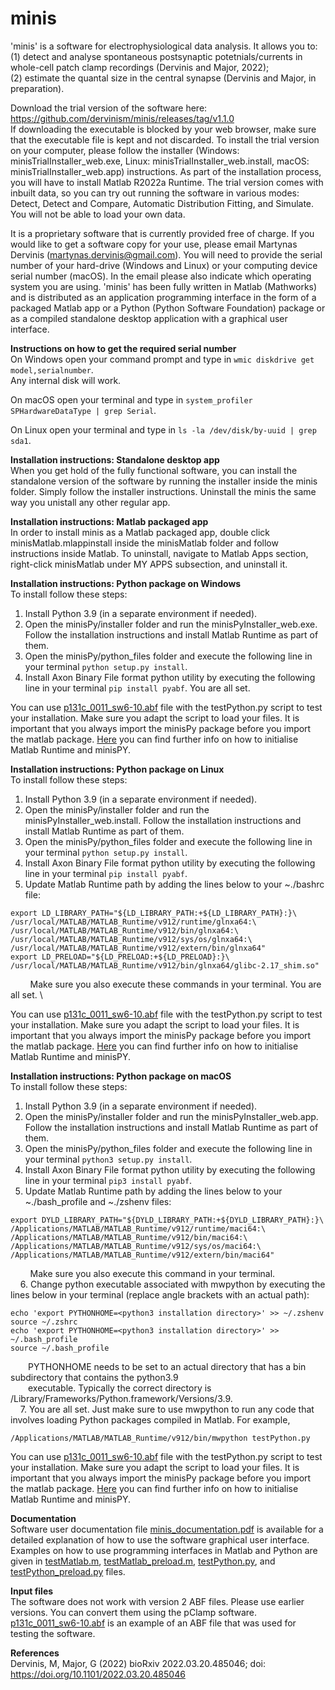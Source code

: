 # minis

'minis' is a software for electrophysiological data analysis.
It allows you to:\
(1) detect and analyse spontaneous postsynaptic potetnials/currents in whole-cell patch clamp recordings (Dervinis and Major, 2022);\
(2) estimate the quantal size in the central synapse (Dervinis and Major, in preparation).

Download the trial version of the software here: https://github.com/dervinism/minis/releases/tag/v1.1.0  \
If downloading the executable is blocked by your web browser, make sure that the executable file is kept and not discarded. To install the trial version on your computer, please follow the installer (Windows: minisTrialInstaller_web.exe, Linux: minisTrialInstaller_web.install, macOS: minisTrialInstaller_web.app) instructions. As part of the installation process, you will have to install Matlab R2022a Runtime. The trial version comes with inbuilt data, so you can try out running the software in various modes: Detect, Detect and Compare, Automatic Distribution Fitting, and Simulate. You will not be able to load your own data.

It is a proprietary software that is currently provided free of charge. If you would like to get a software copy for your use, please email Martynas Dervinis (martynas.dervinis@gmail.com). You will need to provide the serial number of your hard-drive (Windows and Linux) or your computing device serial number (macOS). In the email please also indicate which operating system you are using. 'minis' has been fully written in Matlab (Mathworks) and is distributed as an application programming interface in the form of a packaged Matlab app or a Python (Python Software Foundation) package or as a compiled standalone desktop application with a graphical user interface.

**Instructions on how to get the required serial number**\
On Windows open your command prompt and type in ```wmic diskdrive get model,serialnumber```. \
Any internal disk will work.

On macOS open your terminal and type in ```system_profiler SPHardwareDataType | grep Serial```.

On Linux open your terminal and type in ```ls -la /dev/disk/by-uuid | grep sda1```.

**Installation instructions: Standalone desktop app**\
When you get hold of the fully functional software, you can install the standalone version of the software by running the installer inside the minis folder. Simply follow the installer instructions. Uninstall the minis the same way you unistall any other regular app.

**Installation instructions: Matlab packaged app**\
In order to install minis as a Matlab packaged app, double click minisMatlab.mlappinstall inside the minisMatlab folder and follow instructions inside Matlab. To uninstall, navigate to Matlab Apps section, right-click minisMatlab under MY APPS subsection, and uninstall it.

**Installation instructions: Python package on Windows**\
To install follow these steps:
1. Install Python 3.9 (in a separate environment if needed).
2. Open the minisPy/installer folder and run the minisPyInstaller_web.exe. Follow the installation instructions and install Matlab Runtime as part of them.
3. Open the minisPy/python_files folder and execute the following line in your terminal ```python setup.py install```.
4. Install Axon Binary File format python utility by executing the following line in your terminal ```pip install pyabf```. You are all set.

You can use [p131c_0011_sw6-10.abf](https://github.com/dervinism/minis/blob/main/p131c_0011_sw6-10.abf) file with the testPython.py script to test your installation. Make sure you adapt the script to load your files. It is important that you always import the minisPy package before you import the matlab package. [Here](https://uk.mathworks.com/help/compiler_sdk/python/initialize-the-matlab-runtime.html) you can find further info on how to initialise Matlab Runtime and minisPY.

**Installation instructions: Python package on Linux**\
To install follow these steps:
1. Install Python 3.9 (in a separate environment if needed).
2. Open the minisPy/installer folder and run the minisPyInstaller_web.install. Follow the installation instructions and install Matlab Runtime as part of them.
3. Open the minisPy/python_files folder and execute the following line in your terminal ```python setup.py install```.
4. Install Axon Binary File format python utility by executing the following line in your terminal ```pip install pyabf```.
5. Update Matlab Runtime path by adding the lines below to your ~./bashrc file:
```
export LD_LIBRARY_PATH="${LD_LIBRARY_PATH:+${LD_LIBRARY_PATH}:}\
/usr/local/MATLAB/MATLAB_Runtime/v912/runtime/glnxa64:\
/usr/local/MATLAB/MATLAB_Runtime/v912/bin/glnxa64:\
/usr/local/MATLAB/MATLAB_Runtime/v912/sys/os/glnxa64:\
/usr/local/MATLAB/MATLAB_Runtime/v912/extern/bin/glnxa64"
export LD_PRELOAD="${LD_PRELOAD:+${LD_PRELOAD}:}\
/usr/local/MATLAB/MATLAB_Runtime/v912/bin/glnxa64/glibc-2.17_shim.so"
```
&nbsp;&nbsp;&nbsp;&nbsp;&nbsp;&nbsp;&nbsp; Make sure you also execute these commands in your terminal. You are all set. \

You can use [p131c_0011_sw6-10.abf](https://github.com/dervinism/minis/blob/main/p131c_0011_sw6-10.abf) file with the testPython.py script to test your installation. Make sure you adapt the script to load your files. It is important that you always import the minisPy package before you import the matlab package. [Here](https://uk.mathworks.com/help/compiler_sdk/python/initialize-the-matlab-runtime.html) you can find further info on how to initialise Matlab Runtime and minisPY.

**Installation instructions: Python package on macOS**\
To install follow these steps:
1. Install Python 3.9 (in a separate environment if needed).
2. Open the minisPy/installer folder and run the minisPyInstaller_web.app. Follow the installation instructions and install Matlab Runtime as part of them.
3. Open the minisPy/python_files folder and execute the following line in your terminal ```python3 setup.py install```.
4. Install Axon Binary File format python utility by executing the following line in your terminal ```pip3 install pyabf```.
5. Update Matlab Runtime path by adding the lines below to your ~./bash_profile and ~./zshenv files:
```
export DYLD_LIBRARY_PATH="${DYLD_LIBRARY_PATH:+${DYLD_LIBRARY_PATH}:}\
/Applications/MATLAB/MATLAB_Runtime/v912/runtime/maci64:\
/Applications/MATLAB/MATLAB_Runtime/v912/bin/maci64:\
/Applications/MATLAB/MATLAB_Runtime/v912/sys/os/maci64:\
/Applications/MATLAB/MATLAB_Runtime/v912/extern/bin/maci64"
```
&nbsp;&nbsp;&nbsp;&nbsp;&nbsp;&nbsp;&nbsp; Make sure you also execute this command in your terminal. \
&nbsp;&nbsp;&nbsp; 6. Change python executable associated with mwpython by executing the lines below in your terminal (replace angle brackets with an actual path):
```
echo 'export PYTHONHOME=<python3 installation directory>' >> ~/.zshenv
source ~/.zshrc
echo 'export PYTHONHOME=<python3 installation directory>' >> ~/.bash_profile
source ~/.bash_profile
```
&emsp;&emsp;PYTHONHOME needs to be set to an actual directory that has a bin subdirectory that contains the python3.9 \
&emsp;&emsp;executable. Typically the correct directory is /Library/Frameworks/Python.framework/Versions/3.9. \
&nbsp;&nbsp;&nbsp; 7. You are all set. Just make sure to use mwpython to run any code that involves loading Python packages compiled in Matlab. For example,
```
/Applications/MATLAB/MATLAB_Runtime/v912/bin/mwpython testPython.py
```
You can use [p131c_0011_sw6-10.abf](https://github.com/dervinism/minis/blob/main/p131c_0011_sw6-10.abf) file with the testPython.py script to test your installation. Make sure you adapt the script to load your files. It is important that you always import the minisPy package before you import the matlab package. [Here](https://uk.mathworks.com/help/compiler_sdk/python/initialize-the-matlab-runtime.html) you can find further info on how to initialise Matlab Runtime and minisPY.

**Documentation**\
Software user documentation file [minis_documentation.pdf](https://github.com/dervinism/minis/blob/main/minis_documentation.pdf) is available for a detailed explanation of how to use the software graphical user interface. Examples on how to use programming interfaces in Matlab and Python are given in [testMatlab.m](https://github.com/dervinism/minis/blob/main/testMatlab.m), [testMatlab_preload.m](https://github.com/dervinism/minis/blob/main/testMatlab_preload.m), [testPython.py](https://github.com/dervinism/minis/blob/main/testPython.py), and [testPython_preload.py](https://github.com/dervinism/minis/blob/main/testPython_preload.py) files.

**Input files**\
The software does not work with version 2 ABF files. Please use earlier versions. You can convert them using the pClamp software. [p131c_0011_sw6-10.abf](https://github.com/dervinism/minis/blob/main/p131c_0011_sw6-10.abf) is an example of an ABF file that was used for testing the software.

**References**\
Dervinis, M, Major, G (2022) bioRxiv 2022.03.20.485046; doi: https://doi.org/10.1101/2022.03.20.485046
